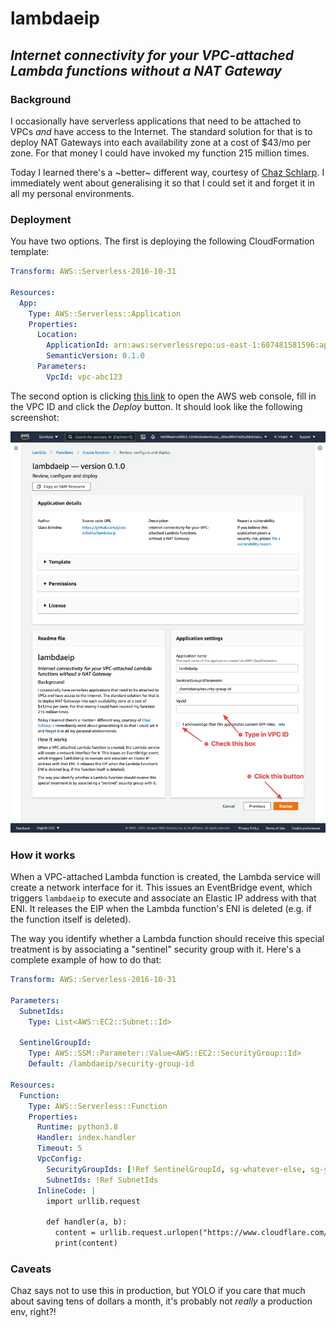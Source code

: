 # lambdaeip

## _Internet connectivity for your VPC-attached Lambda functions without a NAT Gateway_ 

### Background

I occasionally have serverless applications that need to be attached to VPCs 
*and* have access to the Internet. The standard solution for that is to deploy
NAT Gateways into each availability zone at a cost of $43/mo per zone. For that
money I could have invoked my function 215 million times. 

Today I learned there's a ~better~ different way, courtesy of [Chaz Schlarp][tweet].
I immediately went about generalising it so that I could set it and forget it in all
my personal environments.

### Deployment

You have two options. The first is deploying the following CloudFormation template:

```yaml
Transform: AWS::Serverless-2016-10-31

Resources:
  App:
    Type: AWS::Serverless::Application
    Properties:
      Location:
        ApplicationId: arn:aws:serverlessrepo:us-east-1:607481581596:applications/lambdaeip
        SemanticVersion: 0.1.0
      Parameters:
        VpcId: vpc-abc123
```

The second option is clicking [this link][console] to open the AWS web console,
fill in the VPC ID and click the _Deploy_ button. It should look like the
following screenshot:

![console screenshot](deploy.png)

### How it works

When a VPC-attached Lambda function is created, the Lambda service will
create a network interface for it. This issues an EventBridge event, which
triggers `lambdaeip` to execute and associate an Elastic IP address with that
ENI. It releases the EIP when the Lambda function's ENI is deleted (e.g. if the
function itself is deleted).

The way you identify whether a Lambda function should receive this special 
treatment is by associating a "sentinel" security group with it. Here's
a complete example of how to do that:

```yaml
Transform: AWS::Serverless-2016-10-31

Parameters:
  SubnetIds:
    Type: List<AWS::EC2::Subnet::Id>

  SentinelGroupId:
    Type: AWS::SSM::Parameter::Value<AWS::EC2::SecurityGroup::Id>
    Default: /lambdaeip/security-group-id

Resources:
  Function:
    Type: AWS::Serverless::Function
    Properties:
      Runtime: python3.8
      Handler: index.handler
      Timeout: 5
      VpcConfig:
        SecurityGroupIds: [!Ref SentinelGroupId, sg-whatever-else, sg-you-want]
        SubnetIds: !Ref SubnetIds
      InlineCode: |
        import urllib.request

        def handler(a, b):
          content = urllib.request.urlopen("https://www.cloudflare.com/cdn-cgi/trace").read()
          print(content)
```

### Caveats

Chaz says not to use this in production, but YOLO if you care that much about
saving tens of dollars a month, it's probably not _really_ a production env, right?!

[tweet]: https://twitter.com/schlarpc/status/1415393605330501632
[console]: https://console.aws.amazon.com/lambda/home?region=us-east-1#/create/app?applicationId=arn:aws:serverlessrepo:us-east-1:607481581596:applications/lambdaeip
